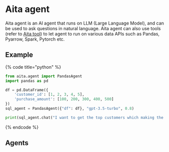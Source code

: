 
# Aita agent

Aita agent is an AI agent that runs on LLM (Large Language Model), and can be used to ask questions in natural language.
Aita agent can also use tools (refer to [Aita tool](tools.md)) to let agent to run on various data APIs such as Pandas, Pyarrow, Spark, Pytorch etc.


## Example

{% code title="python" %}
```python
from aita.agent import PandasAgent
import pandas as pd

df = pd.DataFrame({
    'customer_id': [1, 2, 3, 4, 5],
    'purchase_amount': [100, 200, 300, 400, 500]
})
sql_agent = PandasAgent({"df": df}, "gpt-3.5-turbo", 0.8)

print(sql_agent.chat("I want to get the top customers which making the most purchases"))
```
{% endcode %}

## Agents



